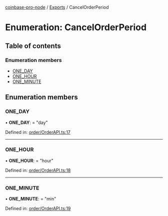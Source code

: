 [coinbase-pro-node](../README.md) / [Exports](../modules.md) / CancelOrderPeriod

# Enumeration: CancelOrderPeriod

## Table of contents

### Enumeration members

- [ONE\_DAY](cancelorderperiod.md#one_day)
- [ONE\_HOUR](cancelorderperiod.md#one_hour)
- [ONE\_MINUTE](cancelorderperiod.md#one_minute)

## Enumeration members

### ONE\_DAY

• **ONE\_DAY**: = "day"

Defined in: [order/OrderAPI.ts:17](https://github.com/bennycode/coinbase-pro-node/blob/a54e177/src/order/OrderAPI.ts#L17)

___

### ONE\_HOUR

• **ONE\_HOUR**: = "hour"

Defined in: [order/OrderAPI.ts:18](https://github.com/bennycode/coinbase-pro-node/blob/a54e177/src/order/OrderAPI.ts#L18)

___

### ONE\_MINUTE

• **ONE\_MINUTE**: = "min"

Defined in: [order/OrderAPI.ts:19](https://github.com/bennycode/coinbase-pro-node/blob/a54e177/src/order/OrderAPI.ts#L19)
